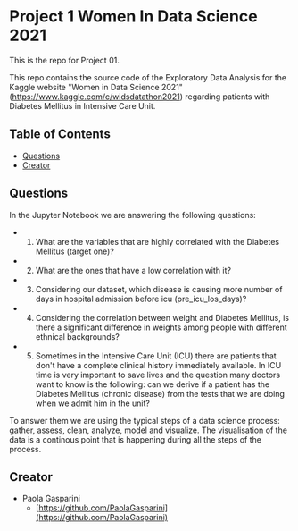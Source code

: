 # Project 1 Women In Data Science 2021

This is the repo for Project 01. 

This repo contains the source code of the Exploratory Data Analysis for the Kaggle website "Women in Data Science 2021"(https://www.kaggle.com/c/widsdatathon2021)
regarding patients with Diabetes Mellitus in Intensive Care Unit.



## Table of Contents

* [Questions](#Questions)
* [Creator](#creator)

## Questions

In the Jupyter Notebook we are answering the following questions:

*  1) What are the variables that are highly correlated with the Diabetes Mellitus (target one)?
*  2) What are the ones that have a low correlation with it?
*  3) Considering our dataset, which disease is causing more number of days in hospital admission before icu (pre_icu_los_days)?
*  4) Considering the correlation between weight and Diabetes Mellitus, is there a significant difference in weights among people with different ethnical backgrounds?
*  5) Sometimes in the Intensive Care Unit (ICU) there are patients that don't have a complete clinical history immediately available.  In ICU time is very important to save lives and the question many doctors want to know is the following: can we derive if a patient has the Diabetes Mellitus (chronic disease) from the tests that we are doing when we admit him in the unit?
 
To answer them we are using the typical steps of a data science process: gather, assess, clean, analyze, model and visualize. The visualisation of the data is a continous point that is happening during all the steps of the process. 

## Creator

* Paola Gasparini
    - [https://github.com/PaolaGasparini](https://github.com/PaolaGasparini)


